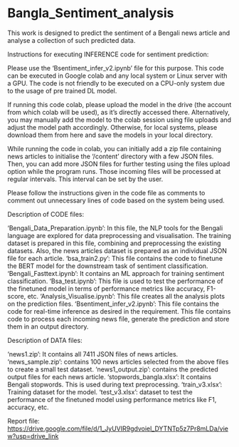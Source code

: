 # Bangla_Sentiment_analysis
This work is designed to predict the sentiment of a Bengali news article and analyse a collection of such predicted data.

Instructions for executing INFERENCE code for sentiment prediction:

Please use the ‘Bsentiment_infer_v2.ipynb’ file for this purpose. This code can be executed in Google colab and any local system or Linux server with a GPU. The code is not friendly to be executed on a CPU-only system due to the usage of pre trained DL model.

If running this code colab, please upload the model in the drive (the account from which colab will be used), as it’s directly accessed there. Alternatively, you may manually add the model to the colab session using file uploads and adjust the model path accordingly. Otherwise, for local systems, please download them from here and save the models in your local directory.

While running the code in colab, you can initially add a zip file containing news articles to initialise the ‘/content’ directory with a few JSON files. Then, you can add more JSON files for further testing using the files upload option while the program runs. Those incoming files will be processed at regular intervals. This interval can be set by the user.

Please follow the instructions given in the code file as comments to comment out unnecessary lines of code based on the system being used.


Description of CODE files:

‘Bengali_Data_Preparation.ipynb’: In this file, the NLP tools for the Bengali language are explored for data preprocessing and visualisation. The training dataset is prepared in this file, combining and preprocessing the existing datasets. Also, the news articles dataset is prepared as an individual JSON file for each article.
‘bsa_train2.py’: This file contains the code to finetune the BERT model for the downstream task of sentiment classification.
‘Bengali_Fasttext.ipynb’: It contains an ML approach for training sentiment classification.
‘Bsa_test.ipynb’: This file is used to test the performance of the finetuned model in terms of performance metrics like accuracy, F1-score, etc.
‘Analysis_Visualise.ipynb’: This file creates all the analysis plots on the prediction files.
‘Bsentiment_infer_v2.ipynb’: This file contains the code for real-time inference as desired in the requirement. This file contains code to process each incoming news file, generate the prediction and store them in an output directory.


Description of DATA files:

‘news1.zip’: It contains all 7411 JSON files of news articles.
‘news_sample.zip’: contains 100 news articles selected from the above files to create a small test dataset.
‘news1_output.zip’: contains the predicted output files for each news article.
‘stopwords_bangla.xlsx’: It contains Bengali stopwords. This is used during text preprocessing.
‘train_v3.xlsx’: Training dataset for the model.
‘test_v3.xlsx’: dataset to test the performance of the finetuned model using performance metrics like F1, accuracy, etc.

Report file:
https://drive.google.com/file/d/1_JyUVIR9gdvoiel_DYTNTp5z7Pr8mLDa/view?usp=drive_link

